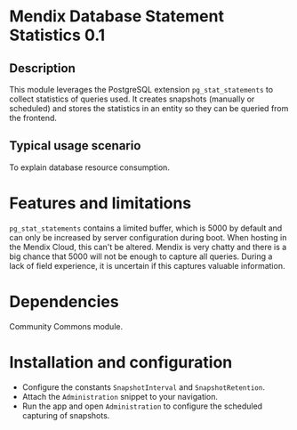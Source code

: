 # Mendix Database Statement Statistics 0.1

## Description
This module leverages the PostgreSQL extension `pg_stat_statements` to collect statistics of queries used.
It creates snapshots (manually or scheduled) and stores the statistics in an entity so they can be queried from the frontend.

## Typical usage scenario
To explain database resource consumption.

# Features and limitations
`pg_stat_statements` contains a limited buffer, which is 5000 by default and can only be increased by server configuration during boot.
When hosting in the Mendix Cloud, this can't be altered.
Mendix is very chatty and there is a big chance that 5000 will not be enough to capture all queries.
During a lack of field experience, it is uncertain if this captures valuable information.

# Dependencies
Community Commons module.

# Installation and configuration
- Configure the constants `SnapshotInterval` and `SnapshotRetention`.
- Attach the `Administration` snippet to your navigation.
- Run the app and open `Administration` to configure the scheduled capturing of snapshots.

